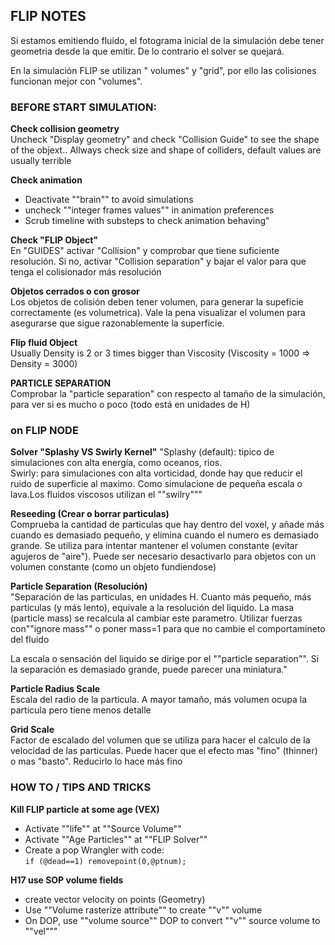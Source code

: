 ## FLIP NOTES

Si estamos emitiendo fluido, el fotograma inicial de la simulación debe tener geometria desde la que emitir. De lo contrario el solver se quejará.   

En la simulación FLIP se utilizan " volumes" y "grid", por ello las colisiones funcionan mejor con "volumes".   

### BEFORE START SIMULATION:   
**Check collision geometry**   
Uncheck "Display geometry" and check "Collision Guide" to see the shape of the objext.. Allways check size and shape of colliders, default values are usually terrible

**Check animation**   
- Deactivate ""brain"" to avoid simulations   
- uncheck ""integer frames values"" in animation preferences   
- Scrub timeline with substeps to check animation behaving"   

**Check "FLIP Object"**   
En "GUIDES" activar "Collision" y comprobar que tiene suficiente resolución. Si no, activar "Collision separation" y bajar el valor para que tenga el colisionador más resolución   

**Objetos cerrados o con grosor**   
Los objetos de colisión deben tener volumen, para generar la supeficie correctamente (es volumetrica). Vale la pena visualizar el volumen para asegurarse que sigue razonablemente la superficie.

**Flip fluid Object**   
Usually Density is 2 or 3 times bigger than Viscosity (Viscosity = 1000 => Density = 3000)

**PARTICLE SEPARATION**   
Comprobar la "particle separation" con respecto al tamaño de la simulación, para ver si es mucho o poco (todo está en unidades de H)

### on FLIP NODE
**Solver "Splashy VS Swirly Kernel"**
"Splashy (default): tipico de simulaciones con alta energía, como oceanos, rios.   
Swirly: para simulaciones con alta vorticidad, donde hay que reducir el ruido de superficie al maximo. Como simulacione de pequeña escala o lava.Los fluidos viscosos utilizan el ""swilry"""   

**Reseeding (Crear o borrar particulas)**   
Comprueba la cantidad de particulas que hay dentro del voxel, y añade más cuando es demasiado pequeño, y elimina cuando el numero es demasiado grande. Se utiliza para intentar mantener el volumen constante (evitar agujeros de "aire"). Puede ser necesario desactivarlo para objetos con un volumen constante (como un objeto fundiendose)

**Particle Separation (Resolución)**   
"Separación de las particulas, en unidades H. Cuanto más pequeño, más particulas (y más lento), equivale a la resolución del liquido.
La masa (particle mass) se recalcula al cambiar este parametro. Utilizar fuerzas con""ignore mass"" o poner mass=1 para que no cambie el comportamineto del fluido

La escala o sensación del liquido se dirige por el ""particle separation"". Si la separación es demasiado grande, puede parecer una miniatura."

**Particle Radius Scale**   
Escala del radio de la particula. A mayor tamaño, más volumen ocupa la particula pero tiene menos detalle   

**Grid Scale**   
Factor de escalado del volumen que se utiliza para hacer el calculo de la velocidad de las particulas. Puede hacer que el efecto mas "fino" (thinner) o mas "basto". Reducirlo lo hace más fino   

### HOW TO / TIPS AND TRICKS   

**Kill FLIP particle at some age (VEX)**   
- Activate ""life"" at ""Source Volume"" 
- Activate ""Age Particles"" at ""FLIP Solver""
- Create a pop Wrangler with code:   
    `if (@dead==1) removepoint(0,@ptnum);`

**H17 use SOP volume fields**   
- create vector velocity on points (Geometry)
- Use ""Volume rasterize attribute"" to create ""v"" volume
- On DOP, use ""volume source"" DOP to convert ""v"" source volume to ""vel"""
